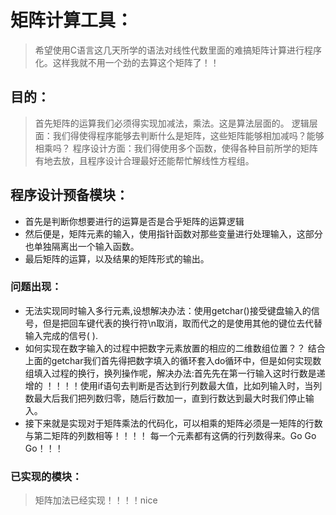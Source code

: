 # 矩阵计算工具：
>希望使用C语言这几天所学的语法对线性代数里面的难搞矩阵计算进行程序化。这样我就不用一个劲的去算这个矩阵了！！
## 目的：
>首先矩阵的运算我们必须得实现加减法，乘法。这是算法层面的。
>逻辑层面：我们得使得程序能够去判断什么是矩阵，这些矩阵能够相加减吗？能够相乘吗？
>程序设计方面：我们得使用多个函数，使得各种目前所学的矩阵有地去放，且程序设计合理最好还能帮忙解线性方程组。
## 程序设计预备模块：
* 首先是判断你想要进行的运算是否是合乎矩阵的运算逻辑
* 然后便是，矩阵元素的输入，使用指针函数对那些变量进行处理输入，这部分也单独隔离出一个输入函数。
* 最后矩阵的运算，以及结果的矩阵形式的输出。


### 问题出现：
* 无法实现同时输入多行元素,设想解决办法：使用getchar()接受键盘输入的信号，但是把回车键代表的换行符\n取消，取而代之的是使用其他的键位去代替输入完成的信号( ).
* 如何实现在数字输入的过程中把数字元素放置的相应的二维数组位置？？
结合上面的getchar我们首先得把数字填入的循环套入do循环中，但是如何实现数组填入过程的换行，换列操作呢，解决办法:首先先在第一行输入这时行数是递增的
！！！！使用if语句去判断是否达到行列数最大值，比如列输入时，当列数最大后我们把列数归零，随后行数加一，直到行数达到最大时我们停止输入。
* 接下来就是实现对于矩阵乘法的代码化，可以相乘的矩阵必须是一矩阵的行数与第二矩阵的列数相等！！！！  每一个元素都有这俩的行列数得来。Go Go Go！！！
### 已实现的模块：
>矩阵加法已经实现！！！！nice
